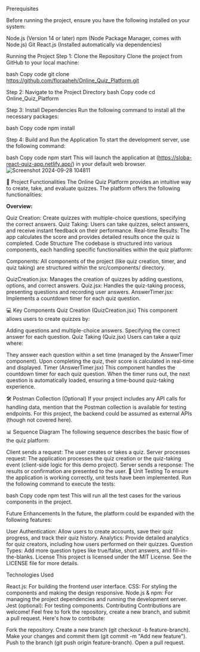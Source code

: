 Prerequisites

Before running the project, ensure you have the following installed on your system:

Node.js (Version 14 or later)
npm (Node Package Manager, comes with Node.js)
Git
React.js (Installed automatically via dependencies)

Running the Project
Step 1: Clone the Repository
Clone the project from GitHub to your local machine:

bash
Copy code
git clone https://github.com/floraaheh/Online_Quiz_Platform.git


Step 2: Navigate to the Project Directory
bash
Copy code
cd Online_Quiz_Platform


Step 3: Install Dependencies
Run the following command to install all the necessary packages:

bash
Copy code
npm install


Step 4: Build and Run the Application
To start the development server, use the following command:

bash
Copy code
npm start
This will launch the application at (https://sloba-react-quiz-app.netlify.app/) in your default web browser.
![Screenshot 2024-09-28 104811](https://github.com/user-attachments/assets/16ccb989-383e-4199-84c5-0ddfc8e8cb3c)

🚀 Project Functionalities
The Online Quiz Platform provides an intuitive way to create, take, and evaluate quizzes. The platform offers the following functionalities:

**Overview:**

Quiz Creation: Create quizzes with multiple-choice questions, specifying the correct answers.
Quiz Taking: Users can take quizzes, select answers, and receive instant feedback on their performance.
Real-time Results: The app calculates the score and provides detailed results once the quiz is completed.
Code Structure
The codebase is structured into various components, each handling specific functionalities within the quiz platform:

Components: All components of the project (like quiz creation, timer, and quiz taking) are structured within the src/components/ directory.

QuizCreation.jsx: Manages the creation of quizzes by adding questions, options, and correct answers.
Quiz.jsx: Handles the quiz-taking process, presenting questions and recording user answers.
AnswerTimer.jsx: Implements a countdown timer for each quiz question.


💻 Key Components
Quiz Creation (QuizCreation.jsx)
This component allows users to create quizzes by:

Adding questions and multiple-choice answers.
Specifying the correct answer for each question.
Quiz Taking (Quiz.jsx)
Users can take a quiz where:

They answer each question within a set time (managed by the AnswerTimer component).
Upon completing the quiz, their score is calculated in real-time and displayed.
Timer (AnswerTimer.jsx)
This component handles the countdown timer for each quiz question. When the timer runs out, the next question is automatically loaded, ensuring a time-bound quiz-taking experience.

🛠️ Postman Collection (Optional)
If your project includes any API calls for handling data, mention that the Postman collection is available for testing endpoints. For this project, the backend could be assumed as external APIs (though not covered here).

📊 Sequence Diagram
The following sequence describes the basic flow of the quiz platform:

Client sends a request: The user creates or takes a quiz.
Server processes request: The application processes the quiz creation or the quiz-taking event (client-side logic for this demo project).
Server sends a response: The results or confirmation are presented to the user.
🚦 Unit Testing
To ensure the application is working correctly, unit tests have been implemented. Run the following command to execute the tests:

bash
Copy code
npm test
This will run all the test cases for the various components in the project.

Future Enhancements
In the future, the platform could be expanded with the following features:

User Authentication: Allow users to create accounts, save their quiz progress, and track their quiz history.
Analytics: Provide detailed analytics for quiz creators, including how users performed on their quizzes.
Question Types: Add more question types like true/false, short answers, and fill-in-the-blanks.
License
This project is licensed under the MIT License. See the LICENSE file for more details.

Technologies Used

React.js: For building the frontend user interface.
CSS: For styling the components and making the design responsive.
Node.js & npm: For managing the project dependencies and running the development server.
Jest (optional): For testing components.
Contributing
Contributions are welcome! Feel free to fork the repository, create a new branch, and submit a pull request. Here's how to contribute:

Fork the repository.
Create a new branch (git checkout -b feature-branch).
Make your changes and commit them (git commit -m "Add new feature").
Push to the branch (git push origin feature-branch).
Open a pull request.


